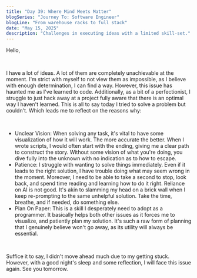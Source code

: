 ```yaml
---
title: "Day 39: Where Mind Meets Matter"
blogSeries: "Journey To: Software Engineer"
blogLine: "From warehouse racks to full stack"
date: "May 15, 2025"
description: "Challenges in executing ideas with a limited skill-set."
---
```


Hello,

<br>

I have a lot of ideas. A lot of them are completely unachievable at the moment. I'm strict with myself to not view them as impossible, as I believe with enough determination, I can find a way. However, this issue has haunted me as I've learned to code. Additionally, as a bit of a perfectionist, I struggle to just hack away at a project fully aware that there is an optimal way I haven't learned. This is all to say today I tried to solve a problem but couldn't. Which leads me to reflect on the reasons why:

<br>

- Unclear Vision: When solving any task, it's vital to have some visualization of how it will work. The more accurate the better. When I wrote scripts, I would often start with the ending, giving me a clear path to construct the story. Without some vision of what you're doing, you dive fully into the unknown with no indication as to how to escape.
- Patience: I struggle with wanting to solve things immediately. Even if it leads to the right solution, I have trouble doing what may seem wrong in the moment. Moreover, I need to be able to take a second to stop, look back, and spend time reading and learning how to do it right. Reliance on AI is not good. It's akin to slamming my head on a brick wall when I keep re-prompting to the same unhelpful solution. Take the time, breathe, and if needed, do something else.
- Plan On Paper: This is a skill I desperately need to adopt as a programmer. It basically helps both other issues as it forces me to visualize, and patiently plan my solution. It's such a raw form of planning that I genuinely believe won't go away, as its utility will always be essential.

<br>

Suffice it to say, I didn't move ahead much due to my getting stuck. However, with a good night's sleep and some reflection, I will face this issue again. See you tomorrow.
